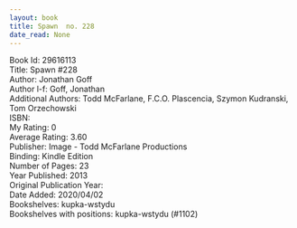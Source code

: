 ```yaml
---
layout: book
title: Spawn  no. 228
date_read: None
---
```


Book Id: 29616113<br />
Title: Spawn #228<br />
Author: Jonathan Goff<br />
Author l-f: Goff, Jonathan<br />
Additional Authors: Todd McFarlane, F.C.O. Plascencia, Szymon Kudranski, Tom Orzechowski<br />
ISBN: <br />
My Rating: 0<br />
Average Rating: 3.60<br />
Publisher: Image - Todd McFarlane Productions<br />
Binding: Kindle Edition<br />
Number of Pages: 23<br />
Year Published: 2013<br />
Original Publication Year: <br />
Date Added: 2020/04/02<br />
Bookshelves: kupka-wstydu<br />
Bookshelves with positions: kupka-wstydu (#1102)<br />

